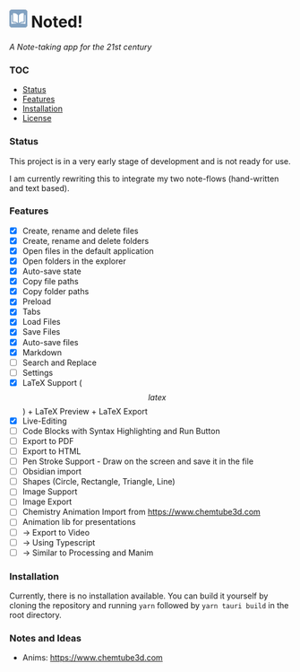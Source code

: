 # ![logo](src-tauri/icons/32x32.png) Noted!

_A Note-taking app for the 21st century_

### TOC

- [Status](#status)
- [Features](#features)
- [Installation](#installation)
- [License](LICENSE)

### Status

This project is in a very early stage of development and is not ready for use.

I am currently rewriting this to integrate my two note-flows (hand-written and text based).

### Features

- [x] Create, rename and delete files
- [x] Create, rename and delete folders
- [x] Open files in the default application
- [x] Open folders in the explorer
- [x] Auto-save state
- [x] Copy file paths
- [x] Copy folder paths
- [x] Preload
- [x] Tabs
- [x] Load Files
- [x] Save Files
- [x] Auto-save files
- [x] Markdown
- [ ] Search and Replace
- [ ] Settings
- [x] LaTeX Support ($$latex$$) + LaTeX Preview + LaTeX Export
- [x] Live-Editing
- [ ] Code Blocks with Syntax Highlighting and Run Button
- [ ] Export to PDF
- [ ] Export to HTML
- [ ] Pen Stroke Support - Draw on the screen and save it in the file
- [ ] Obsidian import
- [ ] Shapes (Circle, Rectangle, Triangle, Line)
- [ ] Image Support
- [ ] Image Export
- [ ] Chemistry Animation Import from https://www.chemtube3d.com
- [ ] Animation lib for presentations
- [ ] -> Export to Video
- [ ] -> Using Typescript 
- [ ] -> Similar to Processing and Manim

### Installation

Currently, there is no installation available. You can build it yourself by cloning the repository and running `yarn`
followed by `yarn tauri build` in the root directory.

### Notes and Ideas
- Anims: https://www.chemtube3d.com
